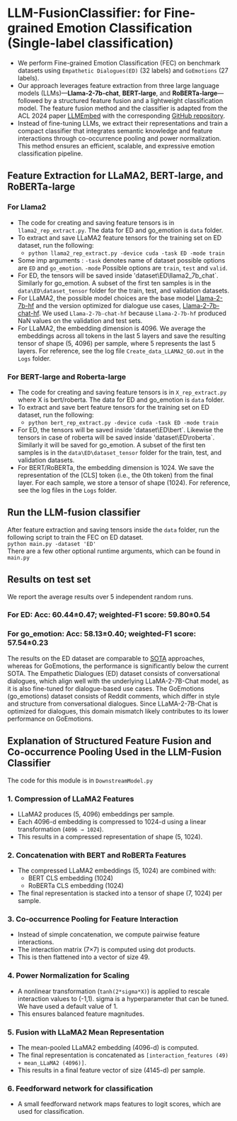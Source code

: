 # LLM-FusionClassifier: for Fine-grained Emotion Classification (Single-label classification)
- We perform Fine-grained Emotion Classification (FEC) on benchmark datasets using `Empathetic Dialogues(ED)` (32 labels) and `GoEmotions` (27 labels).
- Our approach leverages feature extraction from three large language models (LLMs)—**Llama-2-7b-chat**, **BERT-large**, and **RoBERTa-large**—followed by a structured feature fusion and a lightweight classification model.  The feature fusion method and the classifier is adapted from the ACL 2024 paper [LLMEmbed](https://aclanthology.org/2024.acl-long.433/) with the corresponding [GitHub repository](https://github.com/ChunLiu-cs/LLMEmbed-ACL2024).
- Instead of fine-tuning LLMs, we extract their representations and train a compact classifier that integrates semantic knowledge and feature interactions through co-occurrence pooling and power normalization. This method ensures an efficient, scalable, and expressive emotion classification pipeline.

## Feature Extraction for LLaMA2, BERT-large, and RoBERTa-large
### For Llama2
- The code for creating and saving feature tensors is in `llama2_rep_extract.py`. The data for ED and go_emotion is `data` folder.
- To extract and save LLaMA2 feature tensors for the training set on ED dataset, run the following:
  - ```python llama2_rep_extract.py -device cuda -task ED -mode train```
- Some imp arguments : `-task` denotes name of dataset possible options are `ED` and `go_emotion`. `-mode` Possible options are `train`, `test` and `valid`.
- For ED, the tensors will be saved inside 'dataset\ED\llama2_7b_chat\`. Similarly for go_emotion. A subset of the first ten samples is in the `data\ED\dataset_tensor` folder for the train, test, and validation datasets. 
- For LLaMA2, the possible model choices are the base model [Llama-2-7b-hf](https://huggingface.co/meta-llama/Llama-2-7b-chat-hf) and the version optimized for dialogue use cases, [Llama-2-7b-chat-hf](https://huggingface.co/meta-llama/Llama-2-7b-hf). We used `Llama-2-7b-chat-hf` because `Llama-2-7b-hf` produced NaN values on the validation and test sets.
- For LLaMA2, the embedding dimension is 4096. We average the embeddings across all tokens in the last 5 layers and save the resulting tensor of shape (5, 4096) per sample, where 5 represents the last 5 layers. For reference, see the log file `Create_data_LLAMA2_GO.out` in the `Logs` folder.

### For BERT-large and Roberta-large
- The code for creating and saving feature tensors is in `X_rep_extract.py` where X is bert/roberta. The data for ED and go_emotion is `data` folder.
- To extract and save bert feature tensors for the training set on ED dataset, run the following:
  - ```python bert_rep_extract.py -device cuda -task ED -mode train```
- For ED, the tensors will be saved inside 'dataset\ED\bert\`. Likewise the tensors in case of roberta will be saved inside 'dataset\ED\roberta\`. Similarly it will be saved for go_emotion. A subset of the first ten samples is in the `data\ED\dataset_tensor` folder for the train, test, and validation datasets.
- For BERT/RoBERTa, the embedding dimension is 1024. We save the representation of the [CLS] token (i.e., the 0th token) from the final layer. For each sample, we store a tensor of shape (1024). For reference, see the log files in the `Logs` folder.

## Run the LLM-fusion classifier
After feature extraction and saving tensors inside the `data` folder, run the following script to train the FEC on ED dataset. </br>
```python main.py -dataset 'ED' ``` </br>
There are a few other optional runtime arguments, which can be found in `main.py`

## Results on test set
We report the average results over 5 independent random runs.
### For ED: Acc: 60.44±0.47; weighted-F1 score: 59.80±0.54
### For go_emotion: Acc: 58.13±0.40; weighted-F1 score: 57.54±0.23
The results on the ED dataset are comparable to [SOTA](https://aclanthology.org/2023.acl-long.613/) approaches, whereas for GoEmotions, the performance is significantly below the current SOTA. The Empathetic Dialogues (ED) dataset consists of conversational dialogues, which align well with the underlying LLaMA-2-7B-Chat model, as it is also fine-tuned for dialogue-based use cases. The GoEmotions (go_emotions) dataset consists of Reddit comments, which differ in style and structure from conversational dialogues. Since LLaMA-2-7B-Chat is optimized for dialogues, this domain mismatch likely contributes to its lower performance on GoEmotions.
## Explanation of Structured Feature Fusion and Co-occurrence Pooling Used in the LLM-Fusion Classifier
The code for this module is in `DownstreamModel.py`
### 1. Compression of LLaMA2 Features
- LLaMA2 produces (5, 4096) embeddings per sample.
- Each 4096-d embedding is compressed to 1024-d using a linear transformation (`4096 → 1024`).
- This results in a compressed representation of shape (5, 1024).

### 2. Concatenation with BERT and RoBERTa Features
- The compressed LLaMA2 embeddings (5, 1024) are combined with:
  - BERT CLS embedding (1024)
  - RoBERTa CLS embedding (1024)
- The final representation is stacked into a tensor of shape (7, 1024) per sample.

### 3. Co-occurrence Pooling for Feature Interaction
- Instead of simple concatenation, we compute pairwise feature interactions.
- The interaction matrix (7×7) is computed using dot products.
- This is then flattened into a vector of size 49.

### 4. Power Normalization for Scaling
- A nonlinear transformation (`tanh(2*sigma*X)`) is applied to rescale interaction values to (-1,1). sigma is a hyperparameter that can be tuned. We have used a default value of 1.
- This ensures balanced feature magnitudes.

### 5. Fusion with LLaMA2 Mean Representation
- The mean-pooled LLaMA2 embedding (4096-d) is computed.
- The final representation is concatenated as `[interaction_features (49) + mean_LLaMA2 (4096)]`.
- This results in a final feature vector of size (4145-d) per sample.

### 6. Feedforward network for classification 
- A small feedforward network maps features to logit scores, which are used for classification.





